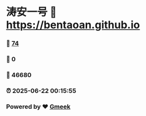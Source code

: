 # 涛安一号 :link: https://bentaoan.github.io 
### :page_facing_up: [74](https://bentaoan.github.io/tag.html) 
### :speech_balloon: 0 
### :hibiscus: 46680 
### :alarm_clock: 2025-06-22 00:15:55 
### Powered by :heart: [Gmeek](https://github.com/Meekdai/Gmeek)
